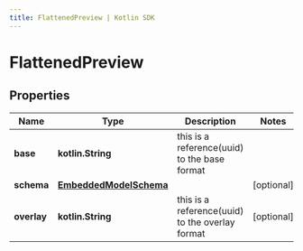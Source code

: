 ```yaml
---
title: FlattenedPreview | Kotlin SDK
---
```




# FlattenedPreview

## Properties
Name | Type | Description | Notes
------------ | ------------- | ------------- | -------------
**base** | **kotlin.String** | this is a reference(uuid) to the base format | 
**schema** | [**EmbeddedModelSchema**](EmbeddedModelSchema) |  |  [optional]
**overlay** | **kotlin.String** | this is a reference(uuid) to the overlay format |  [optional]




